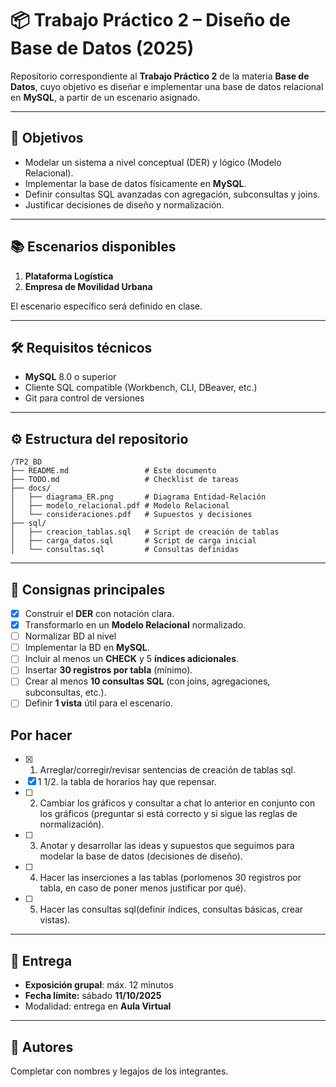 # 📦 Trabajo Práctico 2 – Diseño de Base de Datos (2025)

Repositorio correspondiente al **Trabajo Práctico 2** de la materia **Base de Datos**, cuyo objetivo es diseñar e implementar una base de datos relacional en **MySQL**, a partir de un escenario asignado.

---

## 🚀 Objetivos

* Modelar un sistema a nivel conceptual (DER) y lógico (Modelo Relacional).
* Implementar la base de datos físicamente en **MySQL**.
* Definir consultas SQL avanzadas con agregación, subconsultas y joins.
* Justificar decisiones de diseño y normalización.

---

## 📚 Escenarios disponibles

1. **Plataforma Logística**
2. **Empresa de Movilidad Urbana**

El escenario específico será definido en clase.

---

## 🛠️ Requisitos técnicos

* **MySQL** 8.0 o superior
* Cliente SQL compatible (Workbench, CLI, DBeaver, etc.)
* Git para control de versiones

---

## ⚙️ Estructura del repositorio

```
/TP2_BD
├── README.md                 # Este documento
├── TODO.md                   # Checklist de tareas
├── docs/
│   ├── diagrama_ER.png       # Diagrama Entidad-Relación
│   ├── modelo_relacional.pdf # Modelo Relacional
│   └── consideraciones.pdf   # Supuestos y decisiones
├── sql/
│   ├── creacion_tablas.sql   # Script de creación de tablas
│   ├── carga_datos.sql       # Script de carga inicial
│   └── consultas.sql         # Consultas definidas
```

---

## 📝 Consignas principales

* [x] Construir el **DER** con notación clara.
* [x] Transformarlo en un **Modelo Relacional** normalizado.
* [ ] Normalizar BD al nivel
* [ ] Implementar la BD en **MySQL**.
* [ ] Incluir al menos un **CHECK** y 5 **índices adicionales**.
* [ ] Insertar **30 registros por tabla** (mínimo).
* [ ] Crear al menos **10 consultas SQL** (con joins, agregaciones, subconsultas, etc.).
* [ ] Definir **1 vista** útil para el escenario.

## Por hacer

* [X] 1. Arreglar/corregir/revisar sentencias de creación de tablas sql.
* [x] 1 1/2. la tabla de horarios hay que repensar.
* [ ] 2. Cambiar los gráficos y consultar a chat lo anterior en conjunto con los gráficos (preguntar si está correcto y si sigue las reglas de normalización).
* [ ] 3. Anotar y desarrollar las ideas y supuestos que seguimos para modelar la base de datos (decisiones de diseño).
* [ ] 4. Hacer las inserciones a las tablas (porlomenos 30 registros por tabla, en caso de poner menos justificar por qué).
* [ ] 5. Hacer las consultas sql(definir índices, consultas básicas, crear vistas).
---

## 📅 Entrega

* **Exposición grupal**: máx. 12 minutos
* **Fecha límite:** sábado **11/10/2025**
* Modalidad: entrega en **Aula Virtual**

---

## 👥 Autores

Completar con nombres y legajos de los integrantes.

